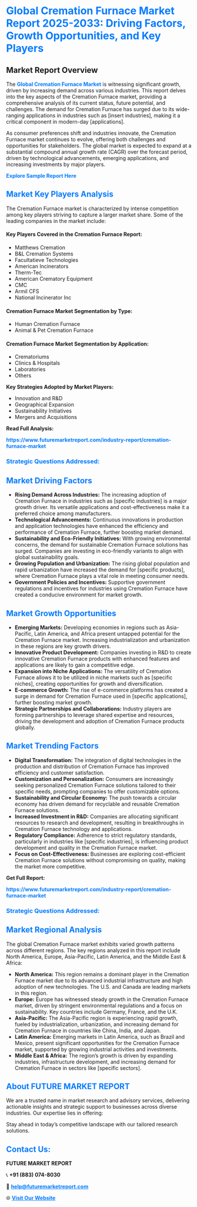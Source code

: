 <h1 style="color: #007BFF;">Global Cremation Furnace Market Report 2025-2033: Driving Factors, Growth Opportunities, and Key Players</h1>

<section id="overview">
<h2>Market Report Overview</h2>
<p>The <a href="https://www.futuremarketreport.com/industry-report/cremation-furnace-market" style="color: #007BFF; text-decoration: none;"><strong>Global Cremation Furnace Market</strong></a> is witnessing significant growth, driven by increasing demand across various industries. This report delves into the key aspects of the Cremation Furnace market, providing a comprehensive analysis of its current status, future potential, and challenges. The demand for Cremation Furnace has surged due to its wide-ranging applications in industries such as [insert industries], making it a critical component in modern-day [applications].</p>
<p>As consumer preferences shift and industries innovate, the Cremation Furnace market continues to evolve, offering both challenges and opportunities for stakeholders. The global market is expected to expand at a substantial compound annual growth rate (CAGR) over the forecast period, driven by technological advancements, emerging applications, and increasing investments by major players.</p>
</section>

<section id="overview">
<p><a href="https://www.futuremarketreport.com/request-sample/reportId=103711" style="color: #007BFF; text-decoration: none;"><strong>Explore Sample Report Here</strong></a></p>
</section>

<section id="key-players">
<h2 style="color: #007BFF;">Market Key Players Analysis</h2>
<p>The Cremation Furnace market is characterized by intense competition among key players striving to capture a larger market share. Some of the leading companies in the market include:</p>
<h4>Key Players Covered in the Cremation Furnace Report:</h4>
<ul><li>Matthews Cremation</li><li>B&amp;L Cremation Systems</li><li>Facultatieve Technologies</li><li>American Incinerators</li><li>Therm-Tec</li><li>American Crematory Equipment</li><li>CMC</li><li>Armil CFS</li><li>National Incinerator Inc</li></ul>
<h4>Cremation Furnace Market Segmentation by Type:</h4>
<ul><li>Human Cremation Furnace</li><li>Animal &amp; Pet Cremation Furnace</li></ul>

<h4>Cremation Furnace Market Segmentation by Application:</h4>
<ul><li>Crematoriums</li><li>Clinics &amp; Hospitals</li><li>Laboratories</li><li>Others</li></ul>
<p><strong>Key Strategies Adopted by Market Players:</strong></p>
<ul>
<li>Innovation and R&D</li>
<li>Geographical Expansion</li>
<li>Sustainability Initiatives</li>
<li>Mergers and Acquisitions</li>
</ul>
</section>

<section>
<p><strong>Read Full Analysis: </strong></p><a href="https://www.futuremarketreport.com/industry-report/cremation-furnace-market" style="color: #007BFF; text-decoration: none;"><strong>https://www.futuremarketreport.com/industry-report/cremation-furnace-market</strong></a>
<h3 style="color: #007BFF;">Strategic Questions Addressed:</h3>
</section>

<section id="driving-factors">
<h2 style="color: #007BFF;">Market Driving Factors</h2>
<ul>
<li><strong>Rising Demand Across Industries:</strong> The increasing adoption of Cremation Furnace in industries such as [specific industries] is a major growth driver. Its versatile applications and cost-effectiveness make it a preferred choice among manufacturers.</li>
<li><strong>Technological Advancements:</strong> Continuous innovations in production and application technologies have enhanced the efficiency and performance of Cremation Furnace, further boosting market demand.</li>
<li><strong>Sustainability and Eco-Friendly Initiatives:</strong> With growing environmental concerns, the demand for sustainable Cremation Furnace solutions has surged. Companies are investing in eco-friendly variants to align with global sustainability goals.</li>
<li><strong>Growing Population and Urbanization:</strong> The rising global population and rapid urbanization have increased the demand for [specific products], where Cremation Furnace plays a vital role in meeting consumer needs.</li>
<li><strong>Government Policies and Incentives:</strong> Supportive government regulations and incentives for industries using Cremation Furnace have created a conducive environment for market growth.</li>
</ul>
</section>

<section id="growth-opportunities">
<h2 style="color: #007BFF;">Market Growth Opportunities</h2>
<ul>
<li><strong>Emerging Markets:</strong> Developing economies in regions such as Asia-Pacific, Latin America, and Africa present untapped potential for the Cremation Furnace market. Increasing industrialization and urbanization in these regions are key growth drivers.</li>
<li><strong>Innovative Product Development:</strong> Companies investing in R&D to create innovative Cremation Furnace products with enhanced features and applications are likely to gain a competitive edge.</li>
<li><strong>Expansion into Niche Applications:</strong> The versatility of Cremation Furnace allows it to be utilized in niche markets such as [specific niches], creating opportunities for growth and diversification.</li>
<li><strong>E-commerce Growth:</strong> The rise of e-commerce platforms has created a surge in demand for Cremation Furnace used in [specific applications], further boosting market growth.</li>
<li><strong>Strategic Partnerships and Collaborations:</strong> Industry players are forming partnerships to leverage shared expertise and resources, driving the development and adoption of Cremation Furnace products globally.</li>
</ul>
</section>

<section id="trending-factors">
<h2 style="color: #007BFF;">Market Trending Factors</h2>
<ul>
<li><strong>Digital Transformation:</strong> The integration of digital technologies in the production and distribution of Cremation Furnace has improved efficiency and customer satisfaction.</li>
<li><strong>Customization and Personalization:</strong> Consumers are increasingly seeking personalized Cremation Furnace solutions tailored to their specific needs, prompting companies to offer customizable options.</li>
<li><strong>Sustainability and Circular Economy:</strong> The push towards a circular economy has driven demand for recyclable and reusable Cremation Furnace solutions.</li>
<li><strong>Increased Investment in R&D:</strong> Companies are allocating significant resources to research and development, resulting in breakthroughs in Cremation Furnace technology and applications.</li>
<li><strong>Regulatory Compliance:</strong> Adherence to strict regulatory standards, particularly in industries like [specific industries], is influencing product development and quality in the Cremation Furnace market.</li>
<li><strong>Focus on Cost-Effectiveness:</strong> Businesses are exploring cost-efficient Cremation Furnace solutions without compromising on quality, making the market more competitive.</li>
</ul>
</section>

<section>
<p><strong>Get Full Report: </strong></p><a href="https://www.futuremarketreport.com/industry-report/cremation-furnace-market" style="color: #007BFF; text-decoration: none;"><strong>https://www.futuremarketreport.com/industry-report/cremation-furnace-market</strong></a>
<h3 style="color: #007BFF;">Strategic Questions Addressed:</h3>
</section>


<section id="regional-analysis">
<h2 style="color: #007BFF;">Market Regional Analysis</h2>
<p>The global Cremation Furnace market exhibits varied growth patterns across different regions. The key regions analyzed in this report include North America, Europe, Asia-Pacific, Latin America, and the Middle East & Africa:</p>
<ul>
<li><strong>North America:</strong> This region remains a dominant player in the Cremation Furnace market due to its advanced industrial infrastructure and high adoption of new technologies. The U.S. and Canada are leading markets in this region.</li>
<li><strong>Europe:</strong> Europe has witnessed steady growth in the Cremation Furnace market, driven by stringent environmental regulations and a focus on sustainability. Key countries include Germany, France, and the U.K.</li>
<li><strong>Asia-Pacific:</strong> The Asia-Pacific region is experiencing rapid growth, fueled by industrialization, urbanization, and increasing demand for Cremation Furnace in countries like China, India, and Japan.</li>
<li><strong>Latin America:</strong> Emerging markets in Latin America, such as Brazil and Mexico, present significant opportunities for the Cremation Furnace market, supported by growing industrial activities and investments.</li>
<li><strong>Middle East & Africa:</strong> The region’s growth is driven by expanding industries, infrastructure development, and increasing demand for Cremation Furnace in sectors like [specific sectors].</li>
</ul>
</section>

<footer>
<h2 style="color: #007BFF;">About FUTURE MARKET REPORT</h2>
<p>We are a trusted name in market research and advisory services, delivering actionable insights and strategic support to businesses across diverse industries. Our expertise lies in offering:</p>

<p>Stay ahead in today’s competitive landscape with our tailored research solutions.</p>

<h2 style="color: #007BFF;">Contact Us:</h2>
<p><strong>FUTURE MARKET REPORT</strong></p>
<p>📞 <strong>+91 (883) 074-8030</strong></p>
<p>📧 <strong><a href="mailto:help@futuremarketreport.com" style="color: #007BFF;">help@futuremarketreport.com</a></strong></p>
<p>🌐 <strong><a href="https://www.futuremarketreport.com/" style="color: #007BFF;">Visit Our Website</a></strong></p>
</footer>
